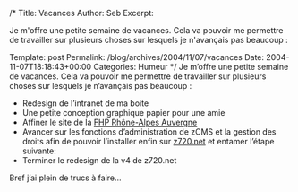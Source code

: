 /*
 Title: Vacances
 Author: Seb
 Excerpt: <p>Je m'offre une petite semaine de vacances. Cela va pouvoir me permettre de travailler sur plusieurs choses sur lesquels je n'avançais pas beaucoup&nbsp;:</p> 
 Template: post
 Permalink: /blog/archives/2004/11/07/vacances
 Date: 2004-11-07T18:18:43+00:00
 Categories: Humeur
*/
Je m&rsquo;offre une petite semaine de vacances. Cela va pouvoir me permettre de travailler sur plusieurs choses sur lesquels je n&rsquo;avançais pas beaucoup&nbsp;:

<!--more-->

*   Redesign de l&rsquo;intranet de ma boite
*   Une petite conception graphique papier pour une amie
*   Affiner le site de la <a href="http://www.fhpr2a.fr/portail" hreflang="fr">FHP Rhône-Alpes Auvergne</a>
*   Avancer sur les fonctions d&rsquo;administration de zCMS et la gestion des droits afin de pouvoir l&rsquo;installer enfin sur <a href="http://www.z720.net" hreflang="fr">z720.net</a> et entamer l&rsquo;étape suivante:
*   Terminer le redesign de la v4 de z720.net

Bref j&rsquo;ai plein de trucs à faire&#8230;